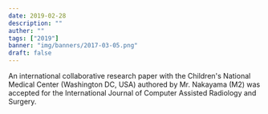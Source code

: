 ```yaml
---
date: 2019-02-28
description: ""
auther: ""
tags: ["2019"]
banner: "img/banners/2017-03-05.png"
draft: false
---
```

An international collaborative research paper with the Children's National Medical Center (Washington DC, USA) authored by Mr. Nakayama (M2) was accepted for the International Journal of Computer Assisted Radiology and Surgery.
<!--more-->
